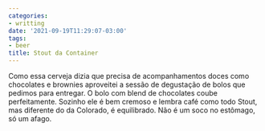 ```yaml
---
categories:
- writting
date: '2021-09-19T11:29:07-03:00'
tags:
- beer
title: Stout da Container
---
```


Como essa cerveja dizia que precisa de acompanhamentos doces como chocolates e brownies aproveitei a sessão de degustação de bolos que pedimos para entregar. O bolo com blend de chocolates coube perfeitamente. Sozinho ele é bem cremoso e lembra café como todo Stout, mas diferente do da Colorado, é equilibrado. Não é um soco no estômago, só um afago.

